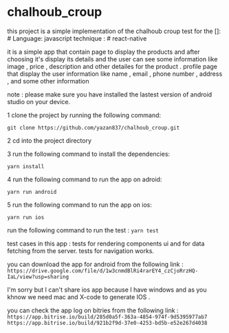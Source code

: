 # chalhoub_croup

this project is a simple implementation of the chalhoub croup test for the
[]: # Language: javascript
technique : # react-native

it is a simple app that contain page to display the products and after choosing it's display
its details and the user can see some information like image , price , description and other detailes
for the product .
profile page that display the user information like name , email , phone number , address , and some other information

note : please make sure you have installed the lastest version of android studio on your device.

1 clone the project by running the following command:

`git clone https://github.com/yazan837/chalhoub_croup.git`

2 cd into the project directory

3 run the following command to install the dependencies:

`yarn install`

4 run the following command to run the app on adroid:

`yarn run android`

5 run the following command to run the app on ios:

`yarn run ios`

run the following command to run the test :
`yarn test`

test cases in this app :
tests for rendering components ui and for data fetching from the server.
tests for navigation works.

you can download the app for android from the following link :
` https://drive.google.com/file/d/1w3cnmdBlRi4rarEY4_czCjoRrzHQ-IaL/view?usp=sharing`

I'm sorry but I can't share ios app because I have windows and as you khnow we need mac and X-code to generate IOS .

you can check the app log on bitries from the following link :
`https://app.bitrise.io/build/285d0a5f-363a-4854-974f-9d5395977ab7`
`https://app.bitrise.io/build/921b2f9d-37e0-4253-bd5b-e52e267d4038`
